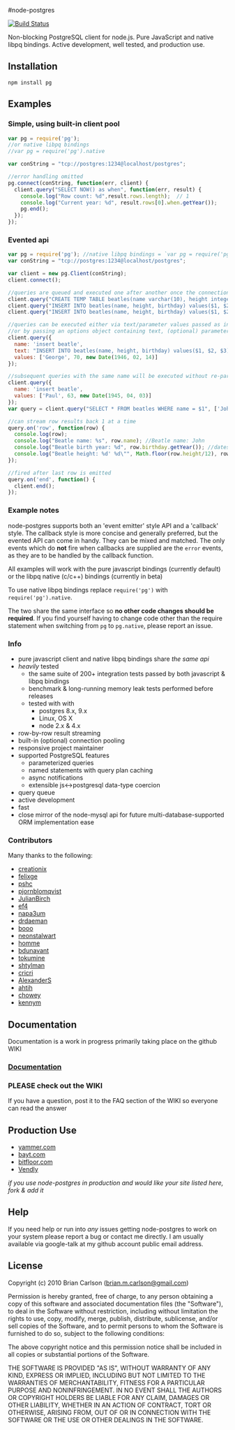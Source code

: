 #node-postgres

[![Build Status](https://secure.travis-ci.org/brianc/node-postgres.png)](http://travis-ci.org/brianc/node-postgres)

Non-blocking PostgreSQL client for node.js.  Pure JavaScript and native libpq bindings.  Active development,  well tested, and production use.

## Installation

    npm install pg
    
## Examples

### Simple, using built-in client pool

```javascript
var pg = require('pg'); 
//or native libpq bindings
//var pg = require('pg').native

var conString = "tcp://postgres:1234@localhost/postgres";

//error handling omitted
pg.connect(conString, function(err, client) {
  client.query("SELECT NOW() as when", function(err, result) {
    console.log("Row count: %d",result.rows.length);  // 1
    console.log("Current year: %d", result.rows[0].when.getYear());
    pg.end();
  });
});
```

### Evented api

```javascript
var pg = require('pg'); //native libpq bindings = `var pg = require('pg').native`
var conString = "tcp://postgres:1234@localhost/postgres";

var client = new pg.Client(conString);
client.connect();

//queries are queued and executed one after another once the connection becomes available
client.query("CREATE TEMP TABLE beatles(name varchar(10), height integer, birthday timestamptz)");
client.query("INSERT INTO beatles(name, height, birthday) values($1, $2, $3)", ['Ringo', 67, new Date(1945, 11, 2)]);
client.query("INSERT INTO beatles(name, height, birthday) values($1, $2, $3)", ['John', 68, new Date(1944, 10, 13)]);

//queries can be executed either via text/parameter values passed as individual arguments
//or by passing an options object containing text, (optional) parameter values, and (optional) query name
client.query({
  name: 'insert beatle',
  text: "INSERT INTO beatles(name, height, birthday) values($1, $2, $3)",
  values: ['George', 70, new Date(1946, 02, 14)]
});

//subsequent queries with the same name will be executed without re-parsing the query plan by postgres
client.query({
  name: 'insert beatle',
  values: ['Paul', 63, new Date(1945, 04, 03)]
});
var query = client.query("SELECT * FROM beatles WHERE name = $1", ['John']);

//can stream row results back 1 at a time
query.on('row', function(row) {
  console.log(row);
  console.log("Beatle name: %s", row.name); //Beatle name: John
  console.log("Beatle birth year: %d", row.birthday.getYear()); //dates are returned as javascript dates
  console.log("Beatle height: %d' %d\"", Math.floor(row.height/12), row.height%12); //integers are returned as javascript ints
});

//fired after last row is emitted
query.on('end', function() { 
  client.end();
});
```

### Example notes

node-postgres supports both an 'event emitter' style API and a 'callback' style.  The callback style is more concise and generally preferred, but the evented API can come in handy.  They can be mixed and matched.  The only events which do __not__ fire when callbacks are supplied are the `error` events, as they are to be handled by the callback function.

All examples will work with the pure javascript bindings (currently default) or the libpq native (c/c++) bindings (currently in beta)

To use native libpq bindings replace `require('pg')` with `require('pg').native`.

The two share the same interface so __no other code changes should be required__.  If you find yourself having to change code other than the require statement when switching from `pg` to `pg.native`, please report an issue.

### Info

* pure javascript client and native libpq bindings share _the same api_
* _heavily_ tested
  * the same suite of 200+ integration tests passed by both javascript & libpq bindings
  * benchmark & long-running memory leak tests performed before releases
  * tested with with
    * postgres 8.x, 9.x
    * Linux, OS X
    * node 2.x & 4.x
* row-by-row result streaming
* built-in (optional) connection pooling
* responsive project maintainer
* supported PostgreSQL features
  * parameterized queries
  * named statements with query plan caching
  * async notifications
  * extensible js<->postgresql data-type coercion 
* query queue
* active development
* fast
* close mirror of the node-mysql api for future multi-database-supported ORM implementation ease

### Contributors

Many thanks to the following:

* [creationix](https://github.com/creationix)
* [felixge](https://github.com/felixge)
* [pshc](https://github.com/pshc)
* [pjornblomqvist](https://github.com/bjornblomqvist)
* [JulianBirch](https://github.com/JulianBirch)
* [ef4](https://github.com/ef4)
* [napa3um](https://github.com/napa3um)
* [drdaeman](https://github.com/drdaeman)
* [booo](https://github.com/booo)
* [neonstalwart](https://github.com/neonstalwart)
* [homme](https://github.com/homme)
* [bdunavant](https://github.com/bdunavant)
* [tokumine](https://github.com/tokumine)
* [shtylman](https://github.com/shtylman)
* [cricri](https://github.com/cricri)
* [AlexanderS](https://github.com/AlexanderS)
* [ahtih](https://github.com/ahtih)
* [chowey](https://github.com/chowey)
* [kennym](https://github.com/kennym)

## Documentation

Documentation is a work in progress primarily taking place on the github WIKI

### [Documentation](https://github.com/brianc/node-postgres/wiki)

### __PLEASE__ check out the WIKI

If you have a question, post it to the FAQ section of the WIKI so everyone can read the answer

## Production Use
* [yammer.com](http://www.yammer.com)
* [bayt.com](http://bayt.com)
* [bitfloor.com](https://bitfloor.com)
* [Vendly](http://www.vend.ly)

_if you use node-postgres in production and would like your site listed here, fork & add it_

## Help

If you need help or run into _any_ issues getting node-postgres to work on your system please report a bug or contact me directly.  I am usually available via google-talk at my github account public email address.
    
## License

Copyright (c) 2010 Brian Carlson (brian.m.carlson@gmail.com)

 Permission is hereby granted, free of charge, to any person obtaining a copy
 of this software and associated documentation files (the "Software"), to deal
 in the Software without restriction, including without limitation the rights
 to use, copy, modify, merge, publish, distribute, sublicense, and/or sell
 copies of the Software, and to permit persons to whom the Software is
 furnished to do so, subject to the following conditions:

 The above copyright notice and this permission notice shall be included in
 all copies or substantial portions of the Software.

 THE SOFTWARE IS PROVIDED "AS IS", WITHOUT WARRANTY OF ANY KIND, EXPRESS OR
 IMPLIED, INCLUDING BUT NOT LIMITED TO THE WARRANTIES OF MERCHANTABILITY,
 FITNESS FOR A PARTICULAR PURPOSE AND NONINFRINGEMENT. IN NO EVENT SHALL THE
 AUTHORS OR COPYRIGHT HOLDERS BE LIABLE FOR ANY CLAIM, DAMAGES OR OTHER
 LIABILITY, WHETHER IN AN ACTION OF CONTRACT, TORT OR OTHERWISE, ARISING FROM,
 OUT OF OR IN CONNECTION WITH THE SOFTWARE OR THE USE OR OTHER DEALINGS IN
 THE SOFTWARE.
